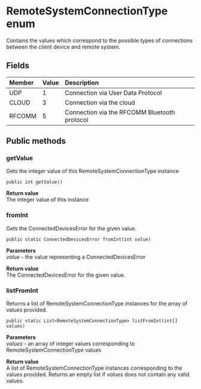 # RemoteSystemConnectionType enum
Contains the values which correspond to the possible types of connections between the client device and remote system.

## Fields

|Member   |Value   |Description   |
|:--------|:-------|:-------------|
|UDP |1 |Connection via User Data Protocol |
|CLOUD |3 |Connection via the cloud |
|RFCOMM |5 |Connection via the RFCOMM Bluetooth protocol |

## Public methods

### getValue
Gets the integer value of this RemoteSystemConnectionType instance

`public int getValue()`

**Return value**  
The integer value of this instance

### fromInt
Gets the ConnectedDevicesError for the given value.

`public static ConnectedDevicesError fromInt(int value)`

**Parameters**  
*value* - the value representing a ConnectedDevicesError

**Return value**  
The ConnectedDevicesError for the given value.

### listFromInt
Returns a list of RemoteSystemConnectionType instances for the array of values provided.

`public static List<RemoteSystemConnectionType> listFromInt(int[] values)`

**Parameters**  
*values* - an array of integer values corresponding to RemoteSystemConnectionType values

**Return value**  
A list of RemoteSystemConnectionType instances corresponding to the values provided. Returns an empty list if *values* does not contain any valid values.



